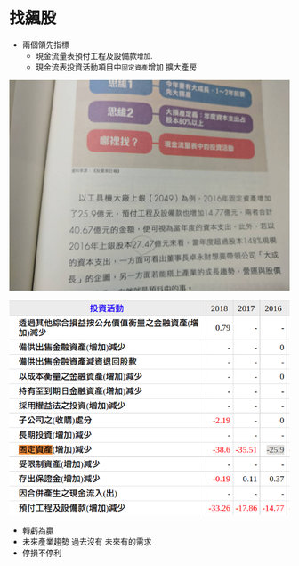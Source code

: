 # 找飆股

- 兩個領先指標
    - 現金流量表預付工程及設備款`增加`.
    - 現金流表投資活動項目中`固定資產`增加 擴大產房

![](images/10276680499030.jpg)

![](images/擷取選取區域_007.png)

- 轉虧為贏 
- 未來產業趨勢 過去沒有 未來有的需求
- 停損不停利